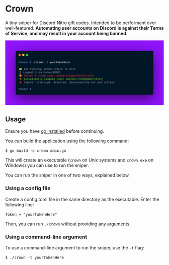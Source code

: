 # Crown

A tiny sniper for Discord Nitro gift codes. Intended to be performant over well-featured.
**Automating user accounts on Discord is against their Terms of Service, and may result in your account being banned.**

![Showcase](showcase.png)

## Usage

Ensure you have [go installed](https://golang.org/doc/install) before continuing.

You can build the application using the following command:

```
$ go build -o crown main.go
```

This will create an executable (`crown` on Unix systems and `crown.exe` on Windows) you can use to run the sniper.

You can run the sniper in one of two ways, explained below.

### Using a config file

Create a config.toml file in the same directory as the executable. Enter the following line:

```
Token = "yourTokenHere"
```

Then, you can run `./crown` without providing any arguments.

### Using a command-line argument

To use a command-line argument to run the sniper, use the `-t` flag:

```
$ ./crown -t yourTokenHere
```
